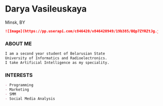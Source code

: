 # Darya Vasileuskaya

Minsk, BY
```markdown
![Image](https://pp.userapi.com/c846420/v846420949/19b385/BQp7ZYRZtJg.jpg)
```
### ABOUT ME

```markdown
I am a second year student of Belarusian State
University of Informatics and Radioelectronics.
I take Artificial Intelligence as my speciality.
```

### INTERESTS

```markdown
- Programming
- Marketing
- SMM
- Social Media Analysis
```
